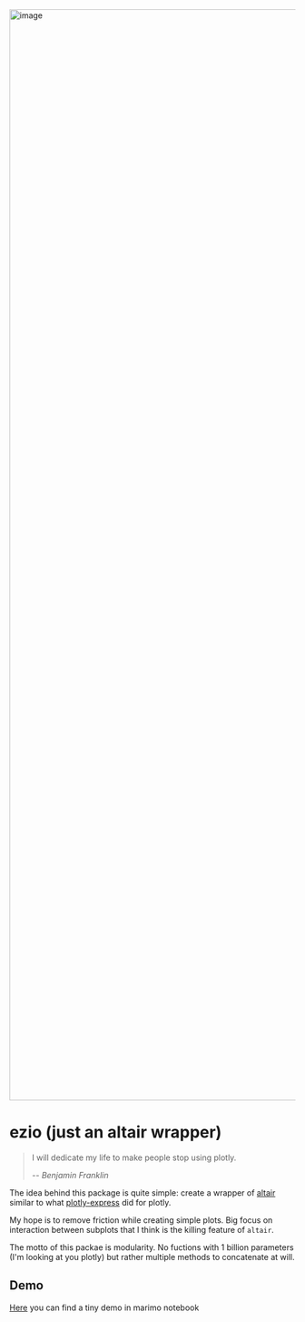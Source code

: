 <img width="3760" height="1920" alt="image" src="https://github.com/user-attachments/assets/946281be-40c0-4420-8174-df196606732b" />

# ezio (just an altair wrapper)

> I will dedicate my life to make people stop using plotly.
>
> -- <cite>Benjamin Franklin</cite>


The idea behind this package is quite simple: create a wrapper of [altair](https://altair-viz.github.io/) similar to what [plotly-express](https://plotly.com/python/plotly-express/) did for plotly.

My hope is to remove friction while creating simple plots. Big focus on interaction between subplots that I think is the killing feature of `altair`.

The motto of this packae is modularity. No fuctions with 1 billion parameters (I'm looking at you plotly) but rather multiple methods to concatenate at will.



## Demo
[Here](https://molab.marimo.io/notebooks/nb_y8KbLT399LDWdwJcpssA18) you can find a tiny demo in marimo notebook
